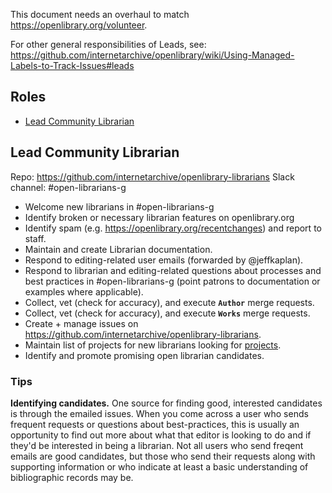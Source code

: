 This document needs an overhaul to match https://openlibrary.org/volunteer. 

For other general responsibilities of Leads, see:
https://github.com/internetarchive/openlibrary/wiki/Using-Managed-Labels-to-Track-Issues#leads

## Roles

* [Lead Community Librarian](#Lead-Community-Librarian)


## Lead Community Librarian

Repo: https://github.com/internetarchive/openlibrary-librarians
Slack channel: #open-librarians-g

* Welcome new librarians in #open-librarians-g
* Identify broken or necessary librarian features on openlibrary.org
* Identify spam (e.g. https://openlibrary.org/recentchanges) and report to staff.
* Maintain and create Librarian documentation.
* Respond to editing-related user emails (forwarded by @jeffkaplan).
* Respond to librarian and editing-related questions about processes and best practices in #open-librarians-g (point patrons to documentation or examples where applicable).
* Collect, vet (check for accuracy), and execute **`Author`** merge requests.
* Collect, vet (check for accuracy), and execute **`Works`** merge requests.
* Create + manage issues on https://github.com/internetarchive/openlibrary-librarians.
* Maintain list of projects for new librarians looking for [projects](https://github.com/internetarchive/openlibrary-librarians/issues).
* Identify and promote promising open librarian candidates.

### Tips

**Identifying candidates.** One source for finding good, interested candidates is through the emailed issues. When you come across a user who sends frequent requests or questions about best-practices, this is usually an opportunity to find out more about what that editor is looking to do and if they'd be interested in being a librarian. Not all users who send freqent emails are good candidates, but those who send their requests along with supporting information or who indicate at least a basic understanding of bibliographic records may be.